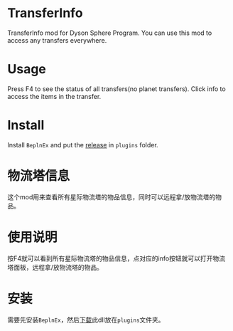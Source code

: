 # TransferInfo
TransferInfo mod for Dyson Sphere Program. You can use this mod to access any transfers everywhere.

# Usage
Press F4 to see the status of all transfers(no planet transfers). Click info to access the items in the transfer.

# Install
Install `BeplnEx` and put the [release](https://github.com/smallp/DSPTransferInfo/releases) in `plugins` folder.

# 物流塔信息
这个mod用来查看所有星际物流塔的物品信息，同时可以远程拿/放物流塔的物品。

# 使用说明
按F4就可以看到所有星际物流塔的物品信息，点对应的info按钮就可以打开物流塔面板，远程拿/放物流塔的物品。

# 安装
需要先安装`BeplnEx`，然后[下载](https://github.com/smallp/DSPTransferInfo/releases)此dll放在`plugins`文件夹。